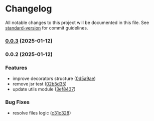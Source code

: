# Changelog

All notable changes to this project will be documented in this file. See [standard-version](https://github.com/conventional-changelog/standard-version) for commit guidelines.

### [0.0.3](https://github.com/albizures/gleam-tools/compare/v0.0.2...v0.0.3) (2025-01-12)

### 0.0.2 (2025-01-12)


### Features

* improve decorators structure ([0d5a9ae](https://github.com/albizures/gleam-tools/commit/0d5a9ae502b99685b2fea722986d8d36d93d9c26))
* remove jsr test ([02b5d35](https://github.com/albizures/gleam-tools/commit/02b5d35ad0c7b8701fe0aadb3cb8fc4a92e73ebe))
* update utils module ([3ef8437](https://github.com/albizures/gleam-tools/commit/3ef843776333df1374724b76b59da600d44c5831))


### Bug Fixes

* resolve files logic ([c31c328](https://github.com/albizures/gleam-tools/commit/c31c3283c6463766f8b50276ba5d9ca233bd7e3c))
